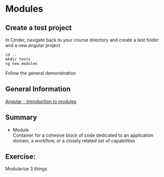 # Modules
## Create a test project
In Cmder, navigate back to your course directory and create a test folder and a new angular project
```
cd ..
mkdir tests
ng new modules
```
Follow the general demonstration

## General Information
[Angular - Introduction to modules](https://angular.io/guide/architecture-modules)

## Summary
- Module  
Container for a cohesive block of code dedicated to an application domain, a workflow, or a closely related set of capabilities


## Exercise:
Modularize 3 things 

